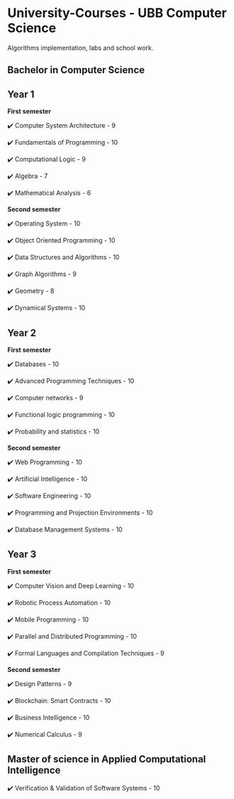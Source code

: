 # University-Courses - UBB Computer Science

Algorithms implementation, labs and school work.

## **Bachelor in Computer Science**

## **Year 1**

**First semester**

✔️ Computer System Architecture - 9

✔️ Fundamentals of Programming - 10

✔️ Computational Logic - 9

✔️ Algebra - 7

✔️ Mathematical Analysis - 6

**Second semester**

✔️ Operating System - 10

✔️ Object Oriented Programming - 10

✔️ Data Structures and Algorithms - 10

✔️ Graph Algorithms - 9

✔️ Geometry - 8

✔️ Dynamical Systems - 10

## **Year 2**

**First semester**

✔️ Databases - 10

✔️ Advanced Programming Techniques - 10

✔️ Computer networks - 9

✔️ Functional logic programming - 10

✔️ Probability and statistics - 10

**Second semester**

✔️ Web Programming - 10

✔️ Artificial Intelligence - 10

✔️ Software Engineering - 10

✔️ Programming and Projection Environments - 10

✔️ Database Management Systems - 10

## **Year 3**

**First semester**

✔️ Computer Vision and Deep Learning - 10

✔️ Robotic Process Automation - 10

✔️ Mobile Programming - 10

✔️ Parallel and Distributed Programming - 10

✔️ Formal Languages and Compilation Techniques - 9

**Second semester**

✔️ Design Patterns - 9

✔️ Blockchain: Smart Contracts - 10

✔️ Business Intelligence - 10

✔️ Numerical Calculus - 9

## **Master of science in Applied Computational Intelligence**

✔️ Verification & Validation of Software Systems - 10
